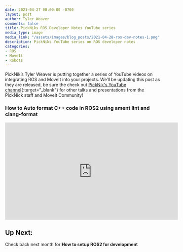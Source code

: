 ```yaml
---
date: 2021-04-27 00:00:00 -0700
layout: post
author: Tyler Weaver
comments: false
title: PickNiks ROS Developer Notes YouTube series
media_type: image
media_link: "/assets/images/blog_posts/2021-04-28-ros-dev-notes-1.png"
description: PickNiks YouTube series on ROS developer notes
categories:
- ROS
- MoveIt
- Robots
---
```



PickNik’s Tyler Weaver is putting together a series of YouTube videos on integrating ROS and MoveIt into your projects. We’ll be updating this post as they are released, be sure the check out  [PickNik's YouTube channel](https://www.youtube.com/channel/UCF7Yy57ZE2WNYeeXKEu8JQA){:target="_blank"} for other talks and presentations from the PickNick staff and MoveIt Community!

### How to Auto format C++ code in ROS2 using ament lint and clang-format ###

<div>
<iframe width="560" height="315" src="https://www.youtube-nocookie.com/embed/2gIyu09UEC8" title="YouTube video player" frameborder="0" allow="accelerometer; autoplay; clipboard-write; encrypted-media; gyroscope; picture-in-picture" allowfullscreen></iframe>
</div>

## Up Next:
Check back next month for **How to setup ROS2 for development**

